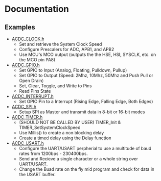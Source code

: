 # Documentation

## Examples

* [ACDC_CLOCK.h](CLOCK.md)
  * Set and retrieve the System Clock Speed
  * Configure Prescalers for ADC, APB1, and APB2
  * Use MCU's MCO output (outputs the the HSE, HSI, SYSCLK, etc. on the MCO pin PA8)
* [ACDC_GPIO.h](GPIO.md)
  * Set GPIO to Input (Analog, Floating, Pulldown, Pullup)
  * Set GPIO to Output (Speed: 2Mhz, 10Mhz, 50Mhz and Push Pull or Open Drain)
  * Set, Clear, Toggle, and Write to Pins
  * Read Pins State
* [ACDC_INTERRUPT.h](INTERRUPT.md)
  * Set GPIO Pin to a Interrupt (Rising Edge, Falling Edge, Both Edges)
* [ACDC_SPI.h](SPI.md)
  * Setup SPI as Master and transmit data in 8-bit or 16-bit modes
* [ACDC_TIMER.h](TIMER.md)
  * (SHOULD NOT BE CALLED BY USER) TIMER_Init & TIMER_SetSystemClockSpeed
  * Use Millis() to create a non blocking delay
  * Create a timed delay using the Delay function
* [ACDC_USART.h](USART.md)
  * Configure the UART/USART perpherial to use a multitude of baud rates from 1200bps - 230400bps.
  * Send and Recieve a single character or a whole string over UART/USART.
  * Change the Buad rate on the fly mid program and check for data in the USART buffer.
  